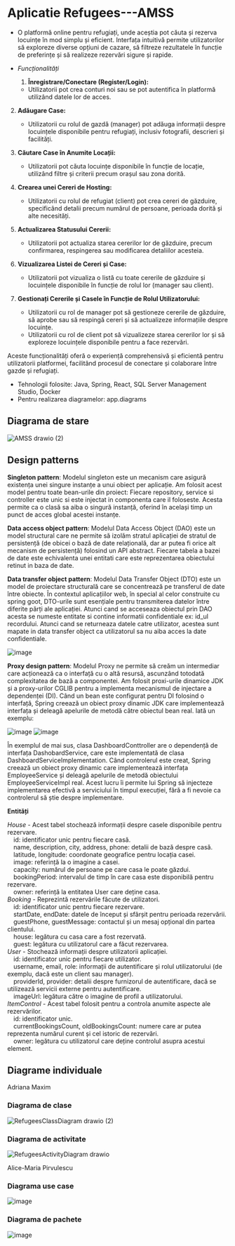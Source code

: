 #  Aplicatie Refugees---AMSS

+ O platformă online pentru refugiați, unde aceștia pot căuta și rezerva locuințe în mod simplu și eficient. Interfața intuitivă permite utilizatorilor să exploreze diverse opțiuni de cazare, să filtreze rezultatele în funcție de preferințe și să realizeze rezervări sigure și rapide. 
+ *Funcționalități*
  
   1. **Înregistrare/Conectare (Register/Login):**
   - Utilizatorii pot crea conturi noi sau se pot autentifica în platformă utilizând datele lor de acces.

2. **Adăugare Case:**
   - Utilizatorii cu rolul de gazdă (manager) pot adăuga informații despre locuințele disponibile pentru refugiați, inclusiv fotografii, descrieri și facilități.

3. **Căutare Case în Anumite Locații:**
   - Utilizatorii pot căuta locuințe disponibile în funcție de locație, utilizând filtre și criterii precum orașul sau zona dorită.

4. **Crearea unei Cereri de Hosting:**
   - Utilizatorii cu rolul de refugiat (client) pot crea cereri de găzduire, specificând detalii precum numărul de persoane, perioada dorită și alte necesități.

5. **Actualizarea Statusului Cererii:**
   - Utilizatorii pot actualiza starea cererilor lor de găzduire, precum confirmarea, respingerea sau modificarea detaliilor acesteia.

6. **Vizualizarea Listei de Cereri și Case:**
   - Utilizatorii pot vizualiza o listă cu toate cererile de găzduire și locuințele disponibile în funcție de rolul lor (manager sau client).

7. **Gestionați Cererile și Casele în Funcție de Rolul Utilizatorului:**
   - Utilizatorii cu rol de manager pot să gestioneze cererile de găzduire, să aprobe sau să respingă cereri și să actualizeze informațiile despre locuințe.
   - Utilizatorii cu rol de client pot să vizualizeze starea cererilor lor și să exploreze locuințele disponibile pentru a face rezervări.

Aceste funcționalități oferă o experiență comprehensivă și eficientă pentru utilizatorii platformei, facilitând procesul de conectare și colaborare între gazde și refugiați.

+ Tehnologii folosite: Java, Spring, React, SQL Server Management Studio, Docker
+ Pentru realizarea diagramelor: app.diagrams


## Diagrama de stare
![AMSS drawio (2)](https://github.com/adrianastefania11/Refugees---AMSS/assets/79542005/afdd8468-b27d-42ab-81f7-e60afc6a1c7c)

## Design patterns 
**Singleton pattern**: 
Modelul singleton este un mecanism care asigură existența unei singure instanțe a unui obiect per aplicație. Am folosit acest model pentru toate bean-urile din proiect: Fiecare repository, service si controller este unic si este injectat in 
componenta care il foloseste. Acesta permite ca o clasă sa aiba o singură instanță, oferind în același timp un punct de acces global acestei instanțe.

**Data access object pattern**: 
Modelul Data Access Object (DAO) este un model structural care ne permite să izolăm stratul aplicației de stratul de persistență (de obicei o bază de date relațională, dar ar putea fi orice alt mecanism de persistență) folosind un API abstract.
Fiecare tabela a bazei de date este echivalenta unei entitati care este reprezentarea obiectului retinut in baza de date.

**Data transfer object pattern**: 
Modelul Data Transfer Object (DTO) este un model de proiectare structurală care se concentrează pe transferul de date între obiecte. În contextul aplicațiilor web, în ​​special al celor construite cu spring goot, DTO-urile sunt esențiale pentru transmiterea datelor între diferite părți ale aplicației. Atunci cand se acceseaza obiectul prin DAO acesta se numeste entitate si contine informatii confidentiale ex: id_ul recordului. Atunci cand se returneaza datele catre utilizator, acestea sunt mapate in data transfer object ca utilizatorul sa nu aiba acces la date confidentiale. 

![image](https://github.com/adrianastefania11/Refugees---AMSS/assets/63742125/92f18c72-bb64-4ee4-b3dd-9725986929f2)

**Proxy design pattern**:
Modelul Proxy ne permite să creăm un intermediar care acționează ca o interfață cu o altă resursă, ascunzând totodată complexitatea de bază a componentei.
Am folosit proxi-urile dinamice JDK și a proxy-urilor CGLIB pentru a implementa mecanismul de injectare a dependenței (DI). Când un bean este configurat pentru DI folosind o interfață, Spring creează un obiect proxy dinamic JDK care implementează interfața și deleagă apelurile de metodă către obiectul bean real. Iată un exemplu:

![image](https://github.com/adrianastefania11/Refugees---AMSS/assets/63742125/28d1a8e7-28df-42ae-939c-c9e07215ef5f)
![image](https://github.com/adrianastefania11/Refugees---AMSS/assets/63742125/cc28401c-95f2-4f27-b559-4a731f49c1f0)


În exemplul de mai sus, clasa DashboardConttroller are o dependență de interfața DashobardService, care este implementată de clasa DashboardServiceImplementation. Când controlerul este creat, Spring creează un obiect proxy dinamic care implementează interfața EmployeeService și deleagă apelurile de metodă obiectului EmployeeServiceImpl real. Acest lucru îi permite lui Spring să injecteze implementarea efectivă a serviciului în timpul execuției, fără a fi nevoie ca controlerul să știe despre implementare.

**Entități**

 *House* - Acest tabel stochează informații despre casele disponibile pentru rezervare.<br /> 
&emsp;id: identificator unic pentru fiecare casă.<br />
&emsp;name, description, city, address, phone: detalii de bază despre casă.<br />
&emsp;latitude, longitude: coordonate geografice pentru locația casei.<br />
&emsp;image: referință la o imagine a casei.<br />
&emsp;capacity: numărul de persoane pe care casa le poate găzdui.<br />
&emsp;bookingPeriod: intervalul de timp în care casa este disponibilă pentru rezervare.<br />
&emsp;owner: referință la entitatea User care deține casa.<br />
 *Booking* - Reprezintă rezervările făcute de utilizatori.<br /> 
&emsp;id: identificator unic pentru fiecare rezervare.<br />
&emsp;startDate, endDate: datele de început și sfârșit pentru perioada rezervării.<br />
&emsp;guestPhone, guestMessage: contactul și un mesaj opțional din partea clientului.<br />
&emsp;house: legătura cu casa care a fost rezervată.<br />
&emsp;guest: legătura cu utilizatorul care a făcut rezervarea.<br />
*User* - Stochează informații despre utilizatorii aplicației.<br />
&emsp;id: identificator unic pentru fiecare utilizator.<br />
&emsp;username, email, role: informații de autentificare și rolul utilizatorului (de exemplu, dacă este un client sau manager).<br />
&emsp;providerId, provider: detalii despre furnizorul de autentificare, dacă se utilizează servicii externe pentru autentificare.<br />
&emsp;imageUrl: legătura către o imagine de profil a utilizatorului.<br />
*ItemControl* - Acest tabel folosit pentru a controla anumite aspecte ale rezervărilor.<br /> 
&emsp;id: identificator unic.<br />
&emsp;currentBookingsCount, oldBookingsCount: numere care ar putea reprezenta numărul curent și cel istoric de rezervări.<br />
&emsp;owner: legătura cu utilizatorul care deține controlul asupra acestui element.<br />

## Diagrame individuale
Adriana Maxim

### Diagrama de clase

![RefugeesClassDiagram drawio (2)](https://github.com/adrianastefania11/Refugees---AMSS/assets/79542005/0bc3ec5f-8e9e-48ee-b722-78ef9e236449)

### Diagrama de activitate
![RefugeesActivityDiagram drawio](https://github.com/adrianastefania11/Refugees---AMSS/assets/79542005/47aba1a4-1d23-4a2b-acd4-6fdee06f258b)


Alice-Maria Pirvulescu

### Diagrama use case
![image](https://github.com/adrianastefania11/Refugees---AMSS/assets/63742125/9eb3c759-dc0f-441f-bb5e-ed86704f570e)

### Diagrama de pachete

![image](https://github.com/adrianastefania11/Refugees---AMSS/assets/63742125/82da77a5-82c0-44b6-96fb-c8d5ac39f522)


